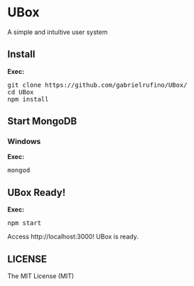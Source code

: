 # UBox

A simple and intuitive user system

## Install

<strong>Exec:</strong>
<pre>
git clone https://github.com/gabrielrufino/UBox/
cd UBox
npm install
</pre>

## Start MongoDB

### Windows

<strong>Exec:</strong>
<pre>
mongod
</pre>

## UBox Ready!

<strong>Exec:</strong>
<pre>
npm start
</pre>

Access http://localhost:3000! UBox is ready.

## LICENSE

The MIT License (MIT)

